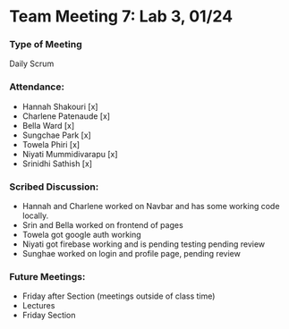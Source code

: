 # Team Meeting 7: Lab 3, 01/24

### Type of Meeting
Daily Scrum

### Attendance: 
* Hannah Shakouri [x]
* Charlene Patenaude [x]
* Bella Ward [x]
* Sungchae Park [x]
* Towela Phiri [x]
* Niyati Mummidivarapu [x]
* Srinidhi Sathish [x]


### Scribed Discussion:
* Hannah and Charlene worked on Navbar and has some working code locally.
* Srin and Bella worked on frontend of pages
* Towela got google auth working
* Niyati got firebase working and is pending testing pending review
* Sunghae worked on login and profile page, pending review


### Future Meetings:
* Friday after Section (meetings outside of class time)
* Lectures
* Friday Section
